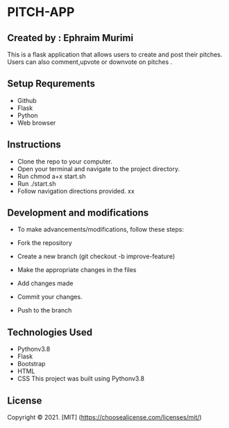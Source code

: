 # PITCH-APP
## Created by : Ephraim Murimi
This is a flask application that allows users to create and post their pitches. Users can also comment,upvote or downvote on pitches .
## Setup Requrements
* Github
* Flask
* Python
* Web browser

## Instructions
* Clone the repo to your computer.
* Open your terminal and navigate to the project directory.
* Run chmod a+x start.sh
* Run ./start.sh
* Follow navigation directions provided.
xx

## Development and modifications
* To make advancements/modifications, follow these steps:

* Fork the repository
* Create a new branch (git checkout -b improve-feature)
* Make the appropriate changes in the files
* Add changes made
* Commit your changes.
* Push to the branch 

## Technologies Used
* Pythonv3.8
* Flask
* Bootstrap
* HTML
* CSS
This project was built using Pythonv3.8


## License
Copyright &copy; 2021. [MIT] (https://choosealicense.com/licenses/mit/)
